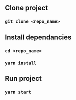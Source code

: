 ## Clone project

### `git clone <repo_name>`

## Install dependancies

### `cd <repo_name>`

### `yarn install`

## Run project

### `yarn start`